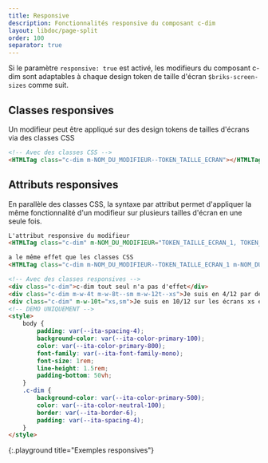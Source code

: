 ```yaml
---
title: Responsive
description: Fonctionnalités responsive du composant c-dim
layout: libdoc/page-split
order: 100
separator: true
---
```

Si le paramètre `responsive: true` est activé, les modifieurs du composant c-dim sont adaptables à chaque design token de taille d'écran `$briks-screen-sizes` comme suit.

## Classes responsives

Un modifieur peut être appliqué sur des design tokens de tailles d'écrans via des classes CSS

```html
<!-- Avec des classes CSS -->
<HTMLTag class="c-dim m-NOM_DU_MODIFIEUR--TOKEN_TAILLE_ECRAN"></HTMLTag>
```

## Attributs responsives

En parallèle des classes CSS, la syntaxe par attribut permet d'appliquer la même fonctionnalité d'un modifieur sur plusieurs tailles d'écran en une seule fois.

```html
L'attribut responsive du modifieur
<HTMLTag class="c-dim" m-NOM_DU_MODIFIEUR="TOKEN_TAILLE_ECRAN_1, TOKEN_TAILLE_ECRAN_2, TOKEN_TAILLE_ECRAN_3"></HTMLTag>

a le même effet que les classes CSS
<HTMLTag class="c-dim m-NOM_DU_MODIFIEUR--TOKEN_TAILLE_ECRAN_1 m-NOM_DU_MODIFIEUR--TOKEN_TAILLE_ECRAN_2 m-NOM_DU_MODIFIEUR--TOKEN_TAILLE_ECRAN_3"></HTMLTag>
```

```html
<!-- Avec des classes responsives -->
<div class="c-dim">c-dim tout seul n'a pas d'effet</div>
<div class="c-dim m-w-4t m-w-8t--sm m-w-12t--xs">Je suis en 4/12 par défaut<br> en 8/12 sur écran sm<br> et pleine largeur sur écran xs</div>
<div class="c-dim" m-w-10t="xs,sm">Je suis en 10/12 sur les écrans xs et sm</div>
<!-- DEMO UNIQUEMENT -->
<style>
    body {
        padding: var(--ita-spacing-4);
        background-color: var(--ita-color-primary-100);
        color: var(--ita-color-primary-800);
        font-family: var(--ita-font-family-mono);
        font-size: 1rem;
        line-height: 1.5rem;
        padding-bottom: 50vh;
    }
    .c-dim {
        background-color: var(--ita-color-primary-500);
        color: var(--ita-color-neutral-100);
        border: var(--ita-border-6);
        padding: var(--ita-spacing-4);
    }
</style>
```
{:.playground title="Exemples responsives"}